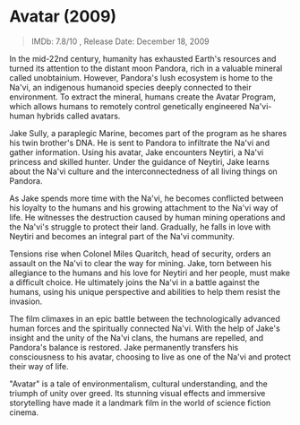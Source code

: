 # Avatar (2009)

> IMDb: 7.8/10 ,  Release Date: December 18, 2009

In the mid-22nd century, humanity has exhausted Earth's resources and turned its attention to the distant moon Pandora, rich in a valuable mineral called unobtainium. However, Pandora's lush ecosystem is home to the Na'vi, an indigenous humanoid species deeply connected to their environment. To extract the mineral, humans create the Avatar Program, which allows humans to remotely control genetically engineered Na'vi-human hybrids called avatars.

Jake Sully, a paraplegic Marine, becomes part of the program as he shares his twin brother's DNA. He is sent to Pandora to infiltrate the Na'vi and gather information. Using his avatar, Jake encounters Neytiri, a Na'vi princess and skilled hunter. Under the guidance of Neytiri, Jake learns about the Na'vi culture and the interconnectedness of all living things on Pandora.

As Jake spends more time with the Na'vi, he becomes conflicted between his loyalty to the humans and his growing attachment to the Na'vi way of life. He witnesses the destruction caused by human mining operations and the Na'vi's struggle to protect their land. Gradually, he falls in love with Neytiri and becomes an integral part of the Na'vi community.

Tensions rise when Colonel Miles Quaritch, head of security, orders an assault on the Na'vi to clear the way for mining. Jake, torn between his allegiance to the humans and his love for Neytiri and her people, must make a difficult choice. He ultimately joins the Na'vi in a battle against the humans, using his unique perspective and abilities to help them resist the invasion.

The film climaxes in an epic battle between the technologically advanced human forces and the spiritually connected Na'vi. With the help of Jake's insight and the unity of the Na'vi clans, the humans are repelled, and Pandora's balance is restored. Jake permanently transfers his consciousness to his avatar, choosing to live as one of the Na'vi and protect their way of life.

"Avatar" is a tale of environmentalism, cultural understanding, and the triumph of unity over greed. Its stunning visual effects and immersive storytelling have made it a landmark film in the world of science fiction cinema.